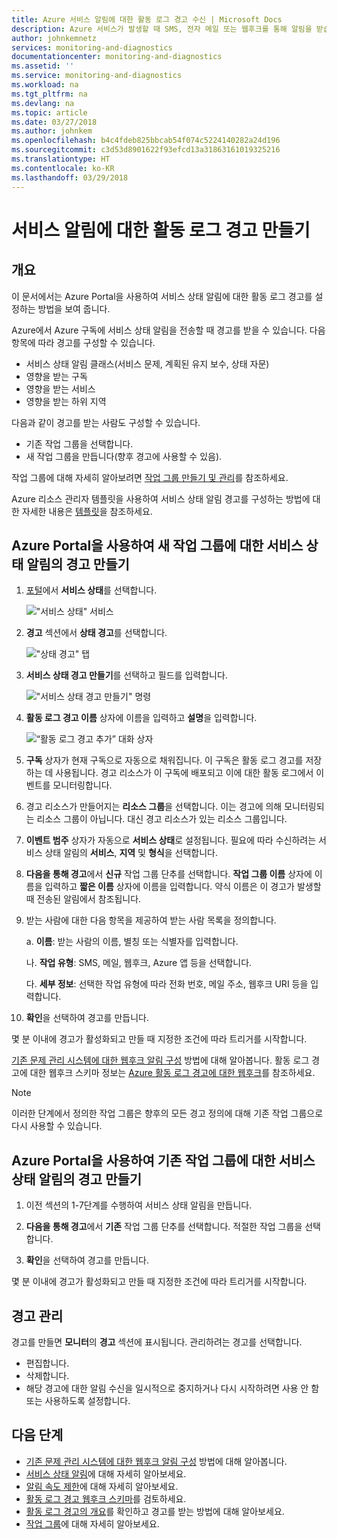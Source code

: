 ```yaml
---
title: Azure 서비스 알림에 대한 활동 로그 경고 수신 | Microsoft Docs
description: Azure 서비스가 발생할 때 SMS, 전자 메일 또는 웹후크를 통해 알림을 받습니다.
author: johnkemnetz
services: monitoring-and-diagnostics
documentationcenter: monitoring-and-diagnostics
ms.assetid: ''
ms.service: monitoring-and-diagnostics
ms.workload: na
ms.tgt_pltfrm: na
ms.devlang: na
ms.topic: article
ms.date: 03/27/2018
ms.author: johnkem
ms.openlocfilehash: b4c4fdeb825bbcab54f074c5224140282a24d196
ms.sourcegitcommit: c3d53d8901622f93efcd13a31863161019325216
ms.translationtype: HT
ms.contentlocale: ko-KR
ms.lasthandoff: 03/29/2018
---
```

# <a name="create-activity-log-alerts-on-service-notifications"></a>서비스 알림에 대한 활동 로그 경고 만들기
## <a name="overview"></a>개요
이 문서에서는 Azure Portal을 사용하여 서비스 상태 알림에 대한 활동 로그 경고를 설정하는 방법을 보여 줍니다.  

Azure에서 Azure 구독에 서비스 상태 알림을 전송할 때 경고를 받을 수 있습니다. 다음 항목에 따라 경고를 구성할 수 있습니다.

- 서비스 상태 알림 클래스(서비스 문제, 계획된 유지 보수, 상태 자문)
- 영향을 받는 구독
- 영향을 받는 서비스
- 영향을 받는 하위 지역

다음과 같이 경고를 받는 사람도 구성할 수 있습니다.

- 기존 작업 그룹을 선택합니다.
- 새 작업 그룹을 만듭니다(향후 경고에 사용할 수 있음).

작업 그룹에 대해 자세히 알아보려면 [작업 그룹 만들기 및 관리](monitoring-action-groups.md)를 참조하세요.

Azure 리소스 관리자 템플릿을 사용하여 서비스 상태 알림 경고를 구성하는 방법에 대한 자세한 내용은 [ 템플릿](monitoring-create-activity-log-alerts-with-resource-manager-template.md)을 참조하세요.

## <a name="create-an-alert-on-a-service-health-notification-for-a-new-action-group-by-using-the-azure-portal"></a>Azure Portal을 사용하여 새 작업 그룹에 대한 서비스 상태 알림의 경고 만들기
1. [포털](https://portal.azure.com)에서 **서비스 상태**를 선택합니다.

    !["서비스 상태" 서비스](./media/monitoring-activity-log-alerts-on-service-notifications/home-servicehealth.png)

2. **경고** 섹션에서 **상태 경고**를 선택합니다.

    !["상태 경고" 탭](./media/monitoring-activity-log-alerts-on-service-notifications/alerts-blades-sh.png)

3. **서비스 상태 경고 만들기**를 선택하고 필드를 입력합니다.

    !["서비스 상태 경고 만들기" 명령](./media/monitoring-activity-log-alerts-on-service-notifications/service-health-alert.png)

4. **활동 로그 경고 이름** 상자에 이름을 입력하고 **설명**을 입력합니다.

    ![“활동 로그 경고 추가” 대화 상자](./media/monitoring-activity-log-alerts-on-service-notifications/activity-log-alert-service-notification-new-action-group-sh.png)

5. **구독** 상자가 현재 구독으로 자동으로 채워집니다. 이 구독은 활동 로그 경고를 저장하는 데 사용됩니다. 경고 리소스가 이 구독에 배포되고 이에 대한 활동 로그에서 이벤트를 모니터링합니다.

6. 경고 리소스가 만들어지는 **리소스 그룹**을 선택합니다. 이는 경고에 의해 모니터링되는 리소스 그룹이 아닙니다. 대신 경고 리소스가 있는 리소스 그룹입니다.

7. **이벤트 범주** 상자가 자동으로 **서비스 상태**로 설정됩니다. 필요에 따라 수신하려는 서비스 상태 알림의 **서비스**,  **지역** 및 **형식**을 선택합니다.

8. **다음을 통해 경고**에서 **신규** 작업 그룹 단추를 선택합니다. **작업 그룹 이름** 상자에 이름을 입력하고 **짧은 이름** 상자에 이름을 입력합니다. 약식 이름은 이 경고가 발생할 때 전송된 알림에서 참조됩니다.

9. 받는 사람에 대한 다음 항목을 제공하여 받는 사람 목록을 정의합니다.

    a. **이름**: 받는 사람의 이름, 별칭 또는 식별자를 입력합니다.

    나. **작업 유형**: SMS, 메일, 웹후크, Azure 앱 등을 선택합니다.

    다. **세부 정보**: 선택한 작업 유형에 따라 전화 번호, 메일 주소, 웹후크 URI 등을 입력합니다.

10. **확인**을 선택하여 경고를 만듭니다.

몇 분 이내에 경고가 활성화되고 만들 때 지정한 조건에 따라 트리거를 시작합니다.

[기존 문제 관리 시스템에 대한 웹후크 알림 구성](../service-health/service-health-alert-webhook-guide.md) 방법에 대해 알아봅니다. 활동 로그 경고에 대한 웹후크 스키마 정보는 [Azure 활동 로그 경고에 대한 웹후크](monitoring-activity-log-alerts-webhook.md)를 참조하세요.

>[!NOTE]
>이러한 단계에서 정의한 작업 그룹은 향후의 모든 경고 정의에 대해 기존 작업 그룹으로 다시 사용할 수 있습니다.
>
>

## <a name="create-an-alert-on-a-service-health-notification-for-an-existing-action-group-by-using-the-azure-portal"></a>Azure Portal을 사용하여 기존 작업 그룹에 대한 서비스 상태 알림의 경고 만들기

1. 이전 섹션의 1-7단계를 수행하여 서비스 상태 알림을 만듭니다. 

2. **다음을 통해 경고**에서 **기존** 작업 그룹 단추를 선택합니다. 적절한 작업 그룹을 선택합니다.

3. **확인**을 선택하여 경고를 만듭니다.

몇 분 이내에 경고가 활성화되고 만들 때 지정한 조건에 따라 트리거를 시작합니다.

## <a name="manage-your-alerts"></a>경고 관리

경고를 만들면 **모니터**의 **경고** 섹션에 표시됩니다. 관리하려는 경고를 선택합니다.

* 편집합니다.
* 삭제합니다.
* 해당 경고에 대한 알림 수신을 일시적으로 중지하거나 다시 시작하려면 사용 안 함 또는 사용하도록 설정합니다.

## <a name="next-steps"></a>다음 단계
- [기존 문제 관리 시스템에 대한 웹후크 알림 구성](../service-health/service-health-alert-webhook-guide.md) 방법에 대해 알아봅니다.
- [서비스 상태 알림](monitoring-service-notifications.md)에 대해 자세히 알아보세요.
- [알림 속도 제한](monitoring-alerts-rate-limiting.md)에 대해 자세히 알아보세요.
- [활동 로그 경고 웹후크 스키마](monitoring-activity-log-alerts-webhook.md)를 검토하세요.
- [활동 로그 경고의 개요](monitoring-overview-alerts.md)를 확인하고 경고를 받는 방법에 대해 알아보세요. 
- [작업 그룹](monitoring-action-groups.md)에 대해 자세히 알아보세요.
